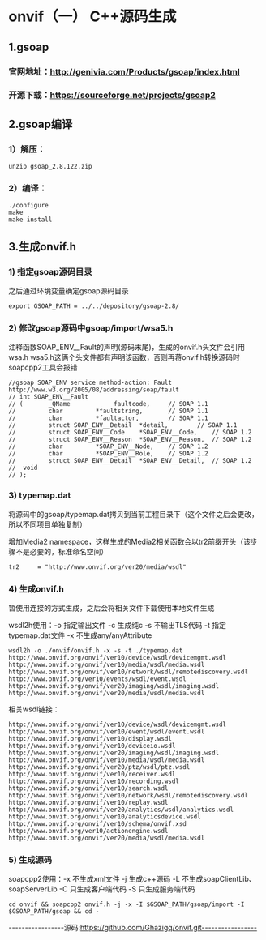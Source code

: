 
# onvif（一） C++源码生成

## 1.gsoap
### 官网地址：http://genivia.com/Products/gsoap/index.html
### 开源下载：https://sourceforge.net/projects/gsoap2

## 2.gsoap编译
### 1）解压：
```
unzip gsoap_2.8.122.zip
```
### 2）编译：
```
./configure
make
make install
```

## 3.生成onvif.h
### 1) 指定gsoap源码目录
之后通过环境变量确定gsoap源码目录
```
export GSOAP_PATH = ../../depository/gsoap-2.8/
```
### 2) 修改gsoap源码中gsoap/import/wsa5.h
注释函数SOAP_ENV__Fault的声明(源码末尾)，生成的onvif.h头文件会引用wsa.h wsa5.h这俩个头文件都有声明该函数，否则再蒋onvif.h转换源码时soapcpp2工具会报错
```
//gsoap SOAP_ENV service method-action: Fault http://www.w3.org/2005/08/addressing/soap/fault
// int SOAP_ENV__Fault
// (       _QName			 faultcode,		// SOAP 1.1
//         char			*faultstring,		// SOAP 1.1
//         char			*faultactor,		// SOAP 1.1
//         struct SOAP_ENV__Detail	*detail,		// SOAP 1.1
//         struct SOAP_ENV__Code	*SOAP_ENV__Code,	// SOAP 1.2
//         struct SOAP_ENV__Reason	*SOAP_ENV__Reason,	// SOAP 1.2
//         char			*SOAP_ENV__Node,	// SOAP 1.2
//         char			*SOAP_ENV__Role,	// SOAP 1.2
//         struct SOAP_ENV__Detail	*SOAP_ENV__Detail,	// SOAP 1.2
// 	void
// );
```

### 3) typemap.dat
将源码中的gsoap/typemap.dat拷贝到当前工程目录下（这个文件之后会更改，所以不同项目单独复制）

增加Media2 namespace，这样生成的Media2相关函数会以tr2前缀开头（该步骤不是必要的，标准命名空间）
```
tr2     = "http://www.onvif.org/ver20/media/wsdl"
```

### 4) 生成onvif.h
暂使用连接的方式生成，之后会将相关文件下载使用本地文件生成

wsdl2h使用：-o 指定输出文件 -c 生成纯c -s 不输出TLS代码 -t 指定typemap.dat文件 -x 不生成any/anyAttribute

```
wsdl2h -o ./onvif/onvif.h -x -s -t ./typemap.dat http://www.onvif.org/onvif/ver10/device/wsdl/devicemgmt.wsdl  http://www.onvif.org/onvif/ver10/media/wsdl/media.wsdl http://www.onvif.org/onvif/ver10/network/wsdl/remotediscovery.wsdl http://www.onvif.org/ver10/events/wsdl/event.wsdl http://www.onvif.org/onvif/ver20/imaging/wsdl/imaging.wsdl http://www.onvif.org/onvif/ver20/media/wsdl/media.wsdl
```
相关wsdl链接：
```
http://www.onvif.org/onvif/ver10/device/wsdl/devicemgmt.wsdl
http://www.onvif.org/onvif/ver10/event/wsdl/event.wsdl
http://www.onvif.org/onvif/ver10/display.wsdl
http://www.onvif.org/onvif/ver10/deviceio.wsdl
http://www.onvif.org/onvif/ver20/imaging/wsdl/imaging.wsdl
http://www.onvif.org/onvif/ver10/media/wsdl/media.wsdl
http://www.onvif.org/onvif/ver20/ptz/wsdl/ptz.wsdl
http://www.onvif.org/onvif/ver10/receiver.wsdl
http://www.onvif.org/onvif/ver10/recording.wsdl
http://www.onvif.org/onvif/ver10/search.wsdl
http://www.onvif.org/onvif/ver10/network/wsdl/remotediscovery.wsdl
http://www.onvif.org/onvif/ver10/replay.wsdl
http://www.onvif.org/onvif/ver20/analytics/wsdl/analytics.wsdl
http://www.onvif.org/onvif/ver10/analyticsdevice.wsdl
http://www.onvif.org/onvif/ver10/schema/onvif.xsd
http://www.onvif.org/ver10/actionengine.wsdl
http://www.onvif.org/onvif/ver20/media/wsdl/media.wsdl
```

### 5) 生成源码

soapcpp2使用：-x 不生成xml文件 -j 生成c++源码 -L 不生成soapClientLib、soapServerLib -C 只生成客户端代码 -S 只生成服务端代码

```
cd onvif && soapcpp2 onvif.h -j -x -I $GSOAP_PATH/gsoap/import -I $GSOAP_PATH/gsoap && cd -
```

-----------------源码:https://github.com/Ghazigq/onvif.git-----------------
